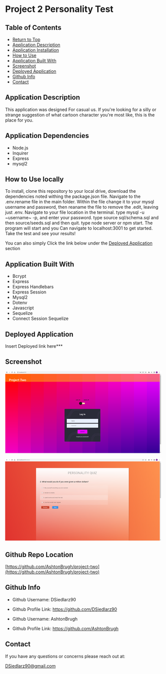 # Project 2 Personality Test

  

  ## Table of Contents
  * [Return to Top](#)
  * [Application Description](#application-description)
  * [Application Installation](#application-installation)
  * [How to Use](#how-to-use)
  * [Application Built With](#application-built-with)
  * [Screenshot](#screenshot)
  * [Deployed Application](#deployed-application)
  * [Github Info](#github-info)
  * [Contact](#contact)
  
  ## Application Description
  This application was designed For casual us. If you're looking for a silly or strange suggestion of what cartoon character you're most like, this is the place for you. 
  
  ## Application Dependencies
  * Node.js 
  * Inquirer 
  * Express
  * mysql2
  
  ## How to Use locally
  To install, clone this repository to your local drive, download the dependencies noted withing the package.json file. Navigate to the .env.rename file in the main folder. Within the file change it to your mysql username and password, then reaname the file to remove the .edit, leaving just .env. Navigate to your file location in the terminal. type mysql -u ~username~ -p, and enter your password. type source sql/schema.sql and then source/seeds.sql and then quit. type node server or npm start. The program will start and you Can navigate to localhost:3001 to get started. Take the test and see your results!

  You can also simply Click the link below under the [Deployed Application](#deployed-application) section
  
  

  ## Application Built With
  * Bcrypt
  * Express
  * Express Handlebars
  * Express Session
  * Mysql2
  * Dotenv
  * Javascript
  * Sequelize
  * Connect Session Sequelize
  
  ## Deployed Application
  Insert Deployed link here***

  ## Screenshot
  ![Application Screenshot](./public/images/login-ss.jpg)
  
  ![Application Screenshot](./public/images/test-ss.jpg)

  ## Github Repo Location
  [https://github.com/AshtonBrugh/project-two](https://github.com/AshtonBrugh/project-two)

  

  ## Github Info
  * Github Username: DSiedlarz90
  * Github Profile Link: https://github.com/DSiedlarz90

  * Github Username: AshtonBrugh
  * Github Profile Link: https://github.com/AshtonBrugh

  ## Contact
  If you have any questions or concerns please reach out at:

  [DSiedlarz90@gmail.com](mailto:DSiedlarz90@gmail.com)
